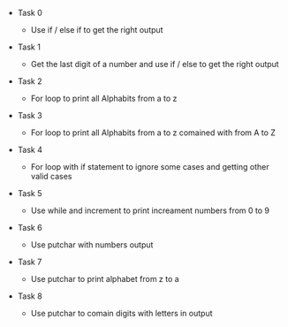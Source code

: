 - Task 0
	- Use if / else if to get the right output

- Task 1
	- Get the last digit of a number and use if / else to get the right output

- Task 2
	- For loop to print all Alphabits from a to z

- Task 3
	- For loop to print all Alphabits from a to z comained with from A to Z

- Task 4
	- For loop with if statement to ignore some cases and getting other valid cases

- Task 5
	- Use while and increment to print increament numbers from 0 to 9

- Task 6
	- Use putchar with numbers output

- Task 7
	- Use putchar to print alphabet from z to a

- Task 8
	- Use putchar to comain digits with letters in output
